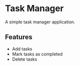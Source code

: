 # Task Manager
A simple task manager application.

## Features
- Add tasks
- Mark tasks as completed
- Delete tasks

